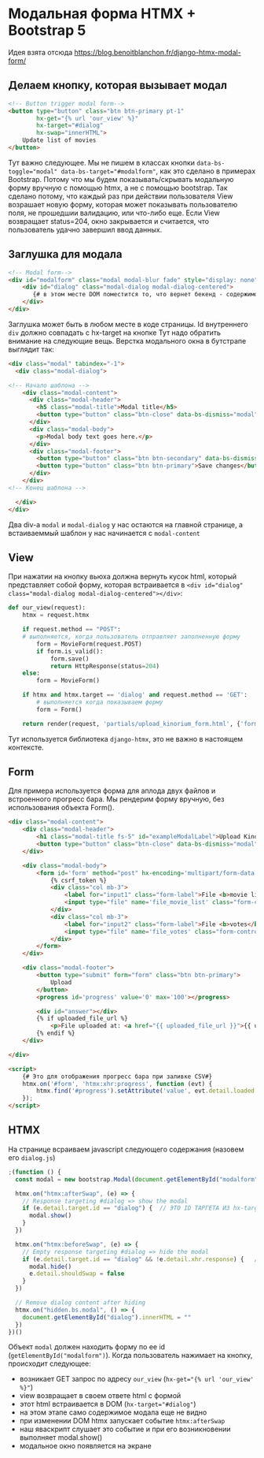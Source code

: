 Модальная форма HTMX + Bootstrap 5
=================================

Идея взята отсюда https://blog.benoitblanchon.fr/django-htmx-modal-form/

## Делаем кнопку, которая вызывает модал

```html
<!-- Button trigger modal form-->
<button type="button" class="btn btn-primary pt-1"
        hx-get="{% url 'our_view' %}"
        hx-target="#dialog"
        hx-swap="innerHTML">
    Update list of movies
</button>
```

Тут важно следующее. Мы не пишем в классах кнопки `data-bs-toggle="modal" data-bs-target="#modalform"`, как это сделано в примерах Bootstrap.
Потому что мы будем показывать/скрывать модальную форму вручную с помощью htmx, а не с помощью bootstrap.
Так сделано потому, что каждый раз при действии пользователя View возрашает новую форму, которая может показывать пользователю поля, не прошедшии валидацию, или что-либо еще.
Если View возвращает status=204, окно закрывается и считается, что пользователь удачно завершил ввод данных.


## Заглушка для модала

```html
<!-- Modal form-->
<div id="modalform" class="modal modal-blur fade" style="display: none" aria-hidden="false" tabindex="-1">
    <div id="dialog" class="modal-dialog modal-dialog-centered">
       {# в этом месте DOM поместится то, что вернет бекенд - содержимое модала #}
    </div>
</div>
```

Заглушка может быть в любом месте в коде страницы.
Id внутреннего `div` должно совпадать с hx-target на кнопке 
Тут надо обратить внимание на следующие вещь. Верстка модального окна в бутстрапе выглядит так:

```html
<div class="modal" tabindex="-1">
  <div class="modal-dialog">

<!-- Начало шаблона -->
    <div class="modal-content">
      <div class="modal-header">
        <h5 class="modal-title">Modal title</h5>
        <button type="button" class="btn-close" data-bs-dismiss="modal" aria-label="Close"></button>
      </div>
      <div class="modal-body">
        <p>Modal body text goes here.</p>
      </div>
      <div class="modal-footer">
        <button type="button" class="btn btn-secondary" data-bs-dismiss="modal">Close</button>
        <button type="button" class="btn btn-primary">Save changes</button>
      </div>
    </div>
<!-- Конец шаблона -->

  </div>
</div>
```

Два div-а `modal` и `modal-dialog` у нас остаются на главной странице, а встаиваеммый шаблон у нас начинается с `modal-content`

## View

При нажатии на кнопку вьюха должна вернуть кусок html, который представляет собой форму, которая встраивается в `<div id="dialog" class="modal-dialog modal-dialog-centered"></div>`:

```python
def our_view(request):
    htmx = request.htmx

    if request.method == "POST":
    # выполняется, когда пользователь отправляет заполненную форму
        form = MovieForm(request.POST)
        if form.is_valid():
            form.save()
            return HttpResponse(status=204)
    else:
        form = MovieForm()

    if htmx and htmx.target == 'dialog' and request.method == 'GET':
        # выполняется когда показываем форму
        form = Form()

    return render(request, 'partials/upload_kinorium_form.html', {'form': form,})
```

Тут используется библиотека `django-htmx`, это не важно в настоящем контексте.

## Form

Для примера используется форма для аплода двух файлов и встроенного прогресс бара. Мы рендерим форму вручную, без использования объекта Form().

```html
<div class="modal-content">
    <div class="modal-header">
        <h1 class="modal-title fs-5" id="exampleModalLabel">Upload Kinorium CSV</h1>
        <button type="button" class="btn-close" data-bs-dismiss="modal" aria-label="Close"></button>
    </div>

    <div class="modal-body">
        <form id='form' method="post" hx-encoding='multipart/form-data' hx-post='' hx-target="#answer">
            {% csrf_token %}
            <div class="col mb-3">
                <label for="input1" class="form-label">File <b>movie list</b></label>
                <input type="file" name='file_movie_list' class="form-control" id="input1">
            </div>
            <div class="col mb-3">
                <label for="input2" class="form-label">File <b>votes</b></label>
                <input type="file" name='file_votes' class="form-control m-1" id="input2">
            </div>
        </form>
    </div>

    <div class="modal-footer">
        <button type="submit" form="form" class="btn btn-primary">
            Upload
        </button>
        <progress id='progress' value='0' max='100'></progress>

        <div id="answer"></div>
        {% if uploaded_file_url %}
            <p>File uploaded at: <a href="{{ uploaded_file_url }}">{{ uploaded_file_url }}</a></p>
        {% endif %}
    </div>

</div>

<script>
    {# Это для отображения прогресс бара при заливке CSV#}
    htmx.on('#form', 'htmx:xhr:progress', function (evt) {
        htmx.find('#progress').setAttribute('value', evt.detail.loaded / evt.detail.total * 100)
    });
</script>
```

## HTMX

На странице всраиваем javascript следующего содержания (назовем его `dialog.js`)

```js
;(function () {
  const modal = new bootstrap.Modal(document.getElementById("modalform"))  // ЭТО ID ВНЕШНЕГО DIV ИЗ 'ЗАГЛУШКИ'

  htmx.on("htmx:afterSwap", (e) => {
    // Response targeting #dialog => show the modal
    if (e.detail.target.id == "dialog") {  // ЭТО ID ТАРГЕТА ИЗ hx-target
      modal.show()
    }
  })

  htmx.on("htmx:beforeSwap", (e) => {
    // Empty response targeting #dialog => hide the modal
    if (e.detail.target.id == "dialog" && !e.detail.xhr.response) {   // ЭТО ID ТАРГЕТА ИЗ hx-target
      modal.hide()
      e.detail.shouldSwap = false
    }
  })

  // Remove dialog content after hiding
  htmx.on("hidden.bs.modal", () => {
    document.getElementById("dialog").innerHTML = ""
  })
})()
```

Объект `modal` должен находить форму по ее id (`getElementById("modalform")`).
Когда пользователь нажимает на кнопку, происходит следующее:
- возникает GET запрос по адресу `our_view` (`hx-get="{% url 'our_view' %}"`)
- view возвращает в своем ответе html с формой
- этот html встраивается в DOM (`hx-target="#dialog"`)
- на этом этапе само содержимое модала еще не видно
- при изменении DOM htmx запускает событие `htmx:afterSwap`
- наш яваскрипт слушает это событие и при его возникновении выполняет modal.show()
- модальное окно появляется на экране
